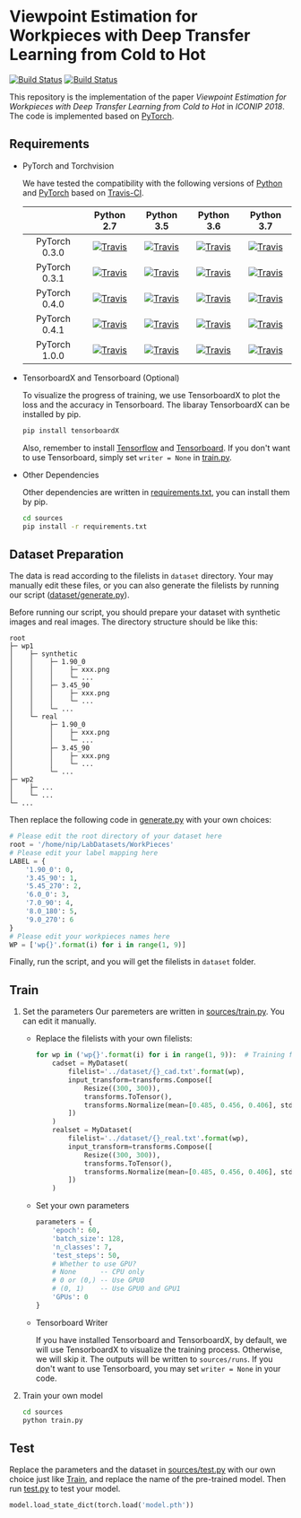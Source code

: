 # Viewpoint Estimation for Workpieces with Deep Transfer Learning from Cold to Hot

[![Build Status][travis]][link]
[![Build Status][codecov]][codecov_link]

This repository is the implementation of the paper *Viewpoint Estimation for Workpieces with Deep Transfer Learning from Cold to Hot* in *ICONIP 2018*. The code is implemented based on [PyTorch][pytorch].

## Requirements

- PyTorch and Torchvision

    We have tested the compatibility with the following versions of [Python][python] and [PyTorch][pytorch] based on [Travis-CI][link].

    |                |         Python 2.7        |         Python 3.5         |         Python 3.6         |         Python 3.7         |
    |:--------------:|:-------------------------:|:--------------------------:|:--------------------------:|:--------------------------:|
    | PyTorch 0.3.0  | [![Travis][badge1]][link] | [![Travis][badge6]][link]  | [![Travis][badge11]][link] | [![Travis][badge16]][link] |
    | PyTorch 0.3.1  | [![Travis][badge2]][link] | [![Travis][badge7]][link]  | [![Travis][badge12]][link] | [![Travis][badge17]][link] |
    | PyTorch 0.4.0  | [![Travis][badge3]][link] | [![Travis][badge8]][link]  | [![Travis][badge13]][link] | [![Travis][badge18]][link] |
    | PyTorch 0.4.1  | [![Travis][badge4]][link] | [![Travis][badge9]][link]  | [![Travis][badge14]][link] | [![Travis][badge19]][link] |
    | PyTorch 1.0.0  | [![Travis][badge5]][link] | [![Travis][badge10]][link] | [![Travis][badge15]][link] | [![Travis][badge20]][link] |

[python]:  https://python.org
[pytorch]: https://pytorch.org
[travis]:  https://travis-ci.org/haotian-wang/viewpoint-estimation.svg?branch=master
[codecov]: https://codecov.io/gh/haotian-wang/viewpoint-estimation/branch/master/graph/badge.svg
[badge1]:  https://travis-matrix-badges.herokuapp.com/repos/haotian-wang/viewpoint-estimation/branches/master/1
[badge2]:  https://travis-matrix-badges.herokuapp.com/repos/haotian-wang/viewpoint-estimation/branches/master/2
[badge3]:  https://travis-matrix-badges.herokuapp.com/repos/haotian-wang/viewpoint-estimation/branches/master/3
[badge4]:  https://travis-matrix-badges.herokuapp.com/repos/haotian-wang/viewpoint-estimation/branches/master/4
[badge5]:  https://travis-matrix-badges.herokuapp.com/repos/haotian-wang/viewpoint-estimation/branches/master/5
[badge6]:  https://travis-matrix-badges.herokuapp.com/repos/haotian-wang/viewpoint-estimation/branches/master/6
[badge7]:  https://travis-matrix-badges.herokuapp.com/repos/haotian-wang/viewpoint-estimation/branches/master/7
[badge8]:  https://travis-matrix-badges.herokuapp.com/repos/haotian-wang/viewpoint-estimation/branches/master/8
[badge9]:  https://travis-matrix-badges.herokuapp.com/repos/haotian-wang/viewpoint-estimation/branches/master/9
[badge10]: https://travis-matrix-badges.herokuapp.com/repos/haotian-wang/viewpoint-estimation/branches/master/10
[badge11]: https://travis-matrix-badges.herokuapp.com/repos/haotian-wang/viewpoint-estimation/branches/master/11
[badge12]: https://travis-matrix-badges.herokuapp.com/repos/haotian-wang/viewpoint-estimation/branches/master/12
[badge13]: https://travis-matrix-badges.herokuapp.com/repos/haotian-wang/viewpoint-estimation/branches/master/13
[badge14]: https://travis-matrix-badges.herokuapp.com/repos/haotian-wang/viewpoint-estimation/branches/master/14
[badge15]: https://travis-matrix-badges.herokuapp.com/repos/haotian-wang/viewpoint-estimation/branches/master/15
[badge16]: https://travis-matrix-badges.herokuapp.com/repos/haotian-wang/viewpoint-estimation/branches/master/16
[badge17]: https://travis-matrix-badges.herokuapp.com/repos/haotian-wang/viewpoint-estimation/branches/master/17
[badge18]: https://travis-matrix-badges.herokuapp.com/repos/haotian-wang/viewpoint-estimation/branches/master/18
[badge19]: https://travis-matrix-badges.herokuapp.com/repos/haotian-wang/viewpoint-estimation/branches/master/19
[badge20]: https://travis-matrix-badges.herokuapp.com/repos/haotian-wang/viewpoint-estimation/branches/master/20
[link]:  https://travis-ci.org/haotian-wang/viewpoint-estimation
[codecov_link]: https://codecov.io/gh/haotian-wang/viewpoint-estimation

- TensorboardX and Tensorboard (Optional)

    To visualize the progress of training, we use TensorboardX to plot the loss and the accuracy in Tensorboard. The libaray TensorboardX can be installed by pip.
    ```bash
    pip install tensorboardX
    ```
    Also, remember to install [Tensorflow](https://www.tensorflow.org) and [Tensorboard](https://www.tensorflow.org/programmers_guide/summaries_and_tensorboard). If you don't want to use Tensorboard, simply set `writer = None` in [train.py](sources/train.py).

- Other Dependencies

    Other dependencies are written in [requirements.txt](sources/requirements.txt), you can install them by pip.
    ```bash
    cd sources
    pip install -r requirements.txt
    ```

## Dataset Preparation

The data is read according to the filelists in `dataset` directory. Your may manually edit these files, or you can also generate the filelists by running our script ([dataset/generate.py](dataset/generate.py)).

Before running our script, you should prepare your dataset with synthetic images and real images. The directory structure should be like this:

```
root
├─ wp1
│    ├─ synthetic
│    │    ├─ 1.90_0
│    │    │    ├─ xxx.png
│    │    │    └─ ...
│    │    ├─ 3.45_90
│    │    │    ├─ xxx.png
│    │    │    └─ ...
│    │    └─ ...
│    └─ real
│         ├─ 1.90_0
│         │    ├─ xxx.png
│         │    └─ ...
│         ├─ 3.45_90
│         │    ├─ xxx.png
│         │    └─ ...
│         └─ ...
├─ wp2
│    ├─ ...
│    └─ ...
└─ ...
```

Then replace the following code in [generate.py](dataset/generate.py) with your own choices:

```python
# Please edit the root directory of your dataset here
root = '/home/nip/LabDatasets/WorkPieces'
# Please edit your label mapping here
LABEL = {
    '1.90_0': 0,
    '3.45_90': 1,
    '5.45_270': 2,
    '6.0_0': 3,
    '7.0_90': 4,
    '8.0_180': 5,
    '9.0_270': 6
}
# Please edit your workpieces names here
WP = ['wp{}'.format(i) for i in range(1, 9)]
```

Finally, run the script, and you will get the filelists in `dataset` folder.

## Train

1. Set the parameters
    Our paremeters are written in [sources/train.py](sources/train.py). You can edit it manually.
    - Replace the filelists with your own filelists:

        ```python
        for wp in ('wp{}'.format(i) for i in range(1, 9)):  # Training from WP1 to WP8
            cadset = MyDataset(
                filelist='../dataset/{}_cad.txt'.format(wp),
                input_transform=transforms.Compose([
                    Resize((300, 300)),
                    transforms.ToTensor(),
                    transforms.Normalize(mean=[0.485, 0.456, 0.406], std=[0.229, 0.224, 0.225])
                ])
            )
            realset = MyDataset(
                filelist='../dataset/{}_real.txt'.format(wp),
                input_transform=transforms.Compose([
                    Resize((300, 300)),
                    transforms.ToTensor(),
                    transforms.Normalize(mean=[0.485, 0.456, 0.406], std=[0.229, 0.224, 0.225])
                ])
            )
        ```

    - Set your own parameters

        ```python
        parameters = {
            'epoch': 60,
            'batch_size': 128,
            'n_classes': 7,
            'test_steps': 50,
            # Whether to use GPU?
            # None      -- CPU only
            # 0 or (0,) -- Use GPU0
            # (0, 1)    -- Use GPU0 and GPU1
            'GPUs': 0
        }
        ```

    - Tensorboard Writer

        If you have installed Tensorboard and TensorboardX, by default, we will use TensorboardX to visualize the training process. Otherwise, we will skip it. The outputs will be written to `sources/runs`. If you don't want to use Tensorboard, you may set `writer = None` in your code.

2. Train your own model
    ```bash
    cd sources
    python train.py
    ```

## Test

Replace the parameters and the dataset in [sources/test.py](sources/test.py) with our own choice just like [Train](#train), and replace the name of the pre-trained model. Then run [test.py](sources/test.py) to test your model.

```python
model.load_state_dict(torch.load('model.pth'))
```
